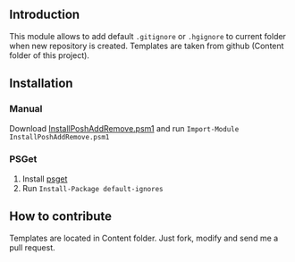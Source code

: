 ## Introduction
This module allows to add default `.gitignore` or `.hgignore` to current folder when new repository is created. Templates are taken from github (Content folder of this project).
## Installation
### Manual
Download [InstallPoshAddRemove.psm1](https://github.com/skalinets/add-default-ignores/edit/master/InstallPoshAddRemove.psm1) and run `Import-Module InstallPoshAddRemove.psm1`
### PSGet
1. Install [psget](http://psget.net/)
2. Run `Install-Package default-ignores`

## How to contribute
Templates are located in Content folder. Just fork, modify and send me a pull request.